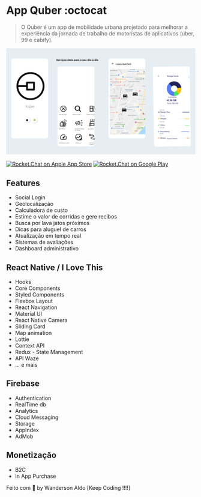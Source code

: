 # App Quber :octocat

> O Quber é um app de mobilidade urbana projetado para melhorar a experiência
> da jornada de trabalho de motoristas de aplicativos (uber, 99 e cabify).

![App Demo](/src/assets/app-base.png "App Demo")

[![Rocket.Chat on Apple App Store](https://user-images.githubusercontent.com/551004/29770691-a2082ff4-8bc6-11e7-89a6-964cd405ea8e.png)](https://itunes.apple.com/us/app/rocket-chat/id1148741252?mt=8)
[![Rocket.Chat on Google Play](https://user-images.githubusercontent.com/551004/29770692-a20975c6-8bc6-11e7-8ab0-1cde275496e0.png)](https://play.google.com/store/apps/details?id=chat.rocket.android)

## Features

+ Social Login
+ Geolocalização
+ Calculadora de custo
+ Estime o valor de corridas e gere recibos
+ Busca por lava jatos próximos
+ Dicas para aluguel de carros
+ Atualização em tempo real
+ Sistemas de avaliações
+ Dashboard administrativo

## React Native / I Love This

+ Hooks
+ Core Components
+ Styled Components
+ Flexbox Layout
+ React Navigation
+ Material UI
+ React Native Camera
+ Sliding Card
+ Map animation
+ Lottie
+ Context API
+ Redux - State Management
+ API Waze
+ ... e mais

## Firebase

+ Authentication
+ RealTime db
+ Analytics
+ Cloud Messaging
+ Storage
+ AppIndex
+ AdMob

## Monetização

+ B2C
+ In App Purchase

Feito com 💖 by Wanderson Aldo [Keep Coding !!!!]
